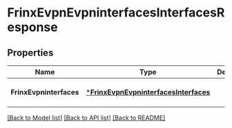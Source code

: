 # FrinxEvpnEvpninterfacesInterfacesResponse

## Properties
Name | Type | Description | Notes
------------ | ------------- | ------------- | -------------
**FrinxEvpninterfaces** | [***FrinxEvpnEvpninterfacesInterfaces**](frinx.evpn.evpninterfaces.Interfaces.md) |  | [optional] [default to null]

[[Back to Model list]](../README.md#documentation-for-models) [[Back to API list]](../README.md#documentation-for-api-endpoints) [[Back to README]](../README.md)


